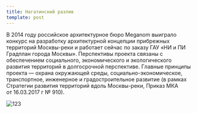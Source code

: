 ```yaml
---
title: Нагатинский разлив
template: post
---
```

В 2014 году российское архитектурное бюро Meganom выиграло конкурс на разработку архитектурной концепции прибрежных территорий Москвы-реки и работает сейчас по заказу ГАУ «НИ и ПИ Градплан города Москвы». Перспективы проекта связаны с обеспечением социального, экономического и экологического развития территорий в долгосрочной перспективе. 
Главные принципы проекта — охрана окружающей среды, социально-экономическое, транспортное, инженерное и градостроительное развитие (в рамках Стратегии развития территорий вдоль Москвы-реки, Приказ МКА от 16.03.2017 г № 910). 



![123](/img/002.jpg)
